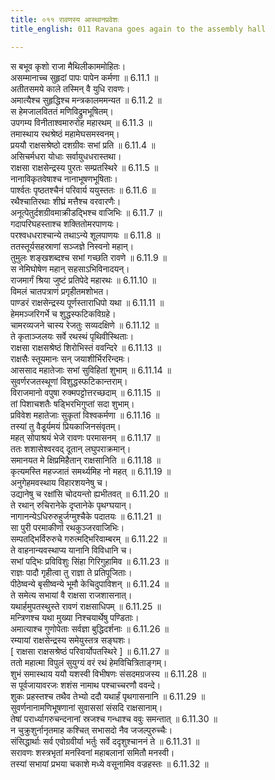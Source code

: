 ```yaml
---
title: ०११ रावणस्य आस्थानप्रवेशः
title_english: 011 Ravana goes again to the assembly hall

---
```

<div class="audioEmbed"  caption="श्रीराम-हरिसीताराममूर्ति-घनपाठिभ्यां वचनम्" src="https://archive.org/download/Ramayana-recitation-Sriram-harisItArAmamUrti-Ghanapaati-v2/Kanda_6/Kanda_6_YK-011-Ravana_goes_again_to_the_assembly_hall.mp3"></div>

स बभूव कृशो राजा मैथिलीकाममोहितः।  
असम्मानाच्च सुहृदां पापः पापेन कर्मणा ॥ 6.11.1 ॥   
अतीतसमये काले तस्मिन् वै युधि रावणः।  
अमात्यैश्च सुहृद्धिश्च मन्त्रकालममन्यत ॥ 6.11.2 ॥   
स हेमजालविततं मणिविद्रुमभूषितम्।  
उपगम्य विनीताश्वमारुरोह महारथम् ॥ 6.11.3 ॥   
तमास्थाय रथश्रेष्ठं महामेघसमस्वनम्।  
प्रययौ राक्षसश्रेष्ठो दशग्रीवः सभां प्रति ॥ 6.11.4 ॥   
असिचर्मधरा योधाः सर्वायुधधरास्तथा।  
राक्षसा राक्षसेन्द्रस्य पुरतः सम्प्रतस्थिरे ॥ 6.11.5 ॥   
नानाविकृतवेषाश्च नानाभूषणभूषिताः।  
पार्श्वतः पृष्ठतश्चैनं परिवार्य ययुस्ततः ॥ 6.11.6 ॥   
रथैश्चातिरथाः शीघ्रं मत्तैश्च वरवारणैः।  
अनूत्पेतुर्दशग्रीवमाक्रीडद्भिश्च वाजिभिः ॥ 6.11.7 ॥   
गदापरिघहस्ताश्च शक्तितोमरपाणयः।  
परश्वधधराश्चान्ये तथाऽन्ये शूलपाणयः ॥ 6.11.8 ॥   
ततस्तूर्यसहस्राणां सञ्जज्ञे निस्वनो महान्।  
तुमुलः शङ्खशब्दश्च सभां गच्छति रावणे ॥ 6.11.9 ॥   
स नेमिघोषेण महान् सहसाऽभिविनादयन्।  
राजमार्गं श्रिया जुष्टं प्रतिपेदे महारथः ॥ 6.11.10 ॥   
विमलं चातपत्राणं प्रगृहीतमशोभत।  
पाण्डरं राक्षसेन्द्रस्य पूर्णस्ताराधिपो यथा ॥ 6.11.11 ॥   
हेममञ्जरिगर्भे च शुद्धस्फटिकविग्रहे।  
चामरव्यजने चास्य रेजतुः सव्यदक्षिणे ॥ 6.11.12 ॥   
ते कृताञ्जलयः सर्वे रथस्थं पृथिवीस्थिताः।  
राक्षसा राक्षसश्रेष्ठं शिरोभिस्तं ववन्दिरे ॥ 6.11.13 ॥   
राक्षसैः स्तूयमानः सन् जयाशीर्भिररिन्दमः।  
आससाद महातेजाः सभां सुविहितां शुभाम् ॥ 6.11.14 ॥   
सुवर्णरजतस्थूणां विशुद्धस्फटिकान्तराम्।  
विराजमानो वपुषा रुक्मपट्टोत्तरच्छदाम् ॥ 6.11.15 ॥   
तां पिशाचशतैः षड्भिरभिगुप्तां सदा शुभाम्।  
प्रविवेश महातेजाः सुकृतां विश्वकर्मणा ॥ 6.11.16 ॥   
तस्यां तु वैडूर्यमयं प्रियकाजिनसंवृतम्।  
महत् सोपाश्रयं भेजे रावणः परमासनम् ॥ 6.11.17 ॥   
ततः शशासेश्वरवद् दूतान् लघुपराक्रमान्।  
समानयत मे क्षिप्रमिहैतान् राक्षसानिति ॥ 6.11.18 ॥   
कृत्यमस्ति महज्जातं समर्थ्यमिह नो महत् ॥ 6.11.19 ॥   
अनुगेहमवस्थाय विहारशयनेषु च।  
उद्यानेषु च रक्षांसि चोदयन्तो ह्यभीतवत् ॥ 6.11.20 ॥   
ते रथान् रुचिरानेके दृप्तानेके पृथग्घयान्।  
नागानन्येऽधिरुरुहुर्जग्मुश्चैके पदातयः ॥ 6.11.21 ॥   
सा पुरी परमाकीर्णा रथकुञ्जरवाजिभिः।  
सम्पतद्भिर्विरुरुचे गरुत्मद्भिरिवाम्बरम् ॥ 6.11.22 ॥   
ते वाहनान्यवस्थाप्य यानानि विविधानि च।  
सभां पद्भिः प्रविविशुः सिंहा गिरिगुहामिव ॥ 6.11.23 ॥   
राज्ञः पादौ गृहीत्वा तु राज्ञा ते प्रतिपूजिताः।  
पीठेष्वन्ये बृसीष्वन्ये भूमौ केचिदुपाविशन् ॥ 6.11.24 ॥   
ते समेत्य सभायां वै राक्षसा राजशासनात्।  
यथार्हमुपतस्थुस्ते रावणं राक्षसाधिपम् ॥ 6.11.25 ॥   
मन्त्रिणश्च यथा मुख्या निश्चयार्थेषु पण्डिताः।  
अमात्याश्च गुणोपेताः सर्वज्ञा बुद्धिदर्शनाः ॥ 6.11.26 ॥   
रम्यायां राक्षसेन्द्रस्य समेयुस्तत्र सङ्घशः।  
[ राक्षसा राक्षसश्रेष्ठं परिवार्योपतस्थिरे ] ॥ 6.11.27 ॥   
ततो महात्मा विपुलं सुयुग्यं वरं रथं हेमविचित्रिताङ्गम्।  
शुभं समास्थाय ययौ यशस्वी विभीषणः संसदमग्रजस्य ॥ 6.11.28 ॥   
स पूर्वजायावरजः शशंस नामाथ पश्चाच्चरणौ ववन्दे।  
शुकः प्रहस्तश्च तथैव तेभ्यो ददौ यथार्हं पृथगासनानि ॥ 6.11.29 ॥   
सुवर्णनानामणिभूषणानां सुवाससां संसदि राक्षसानाम्।  
तेषां परार्ध्यागरुचन्दनानां स्रजश्च गन्धाश्च ववुः समन्तात् ॥ 6.11.30 ॥   
न चुक्रुशुर्नानृतमाह कश्चित् सभासदो नैव जजल्पुरुच्चैः।  
संसिद्धार्थाः सर्व एवोग्रवीर्या भर्तुः सर्वे ददृशुश्चाननं ते ॥ 6.11.31 ॥   
सरावणः शस्त्रभृतां मनस्विनां महाबलानां समितौ मनस्वी।  
तस्यां सभायां प्रभया चकाशे मध्ये वसूनामिव वज्रहस्तः ॥ 6.11.32 ॥   